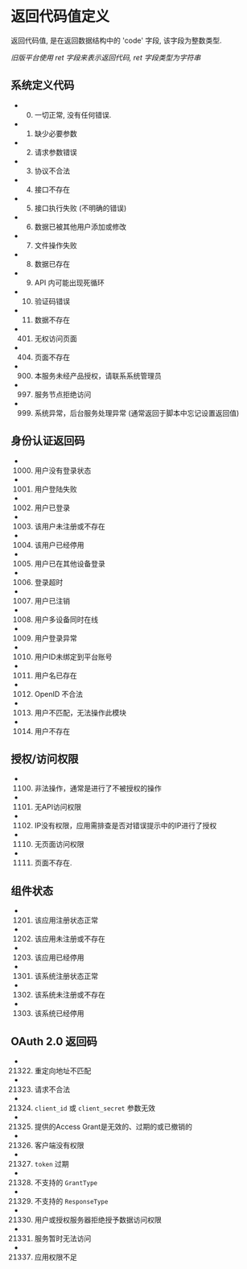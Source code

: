 # 返回代码值定义

返回代码值, 是在返回数据结构中的 'code' 字段, 该字段为整数类型.

*旧版平台使用 ret 字段来表示返回代码, ret 字段类型为字符串*


## 系统定义代码

* 0. 一切正常, 没有任何错误.
* 1. 缺少必要参数
* 2. 请求参数错误
* 3. 协议不合法
* 4. 接口不存在
* 5. 接口执行失败 (不明确的错误)
* 6. 数据已被其他用户添加或修改
* 7. 文件操作失败
* 8. 数据已存在
* 9. API 内可能出现死循环
* 10. 验证码错误
* 11. 数据不存在
* 401. 无权访问页面
* 404. 页面不存在
* 900. 本服务未经产品授权，请联系系统管理员
* 997. 服务节点拒绝访问
* 999. 系统异常，后台服务处理异常 (通常返回于脚本中忘记设置返回值)


## 身份认证返回码

* 1000. 用户没有登录状态
* 1001. 用户登陆失败
* 1002. 用户已登录
* 1003. 该用户未注册或不存在
* 1004. 该用户已经停用
* 1005. 用户已在其他设备登录
* 1006. 登录超时
* 1007. 用户已注销
* 1008. 用户多设备同时在线
* 1009. 用户登录异常
* 1010. 用户ID未绑定到平台账号
* 1011. 用户名已存在
* 1012. OpenID 不合法
* 1013. 用户不匹配，无法操作此模块
* 1014. 用户不存在


## 授权/访问权限

* 1100. 非法操作，通常是进行了不被授权的操作
* 1101. 无API访问权限
* 1102. IP没有权限，应用需排查是否对错误提示中的IP进行了授权
* 1110. 无页面访问权限
* 1111. 页面不存在.


## 组件状态

* 1201. 该应用注册状态正常
* 1202. 该应用未注册或不存在
* 1203. 该应用已经停用
* 1301. 该系统注册状态正常
* 1302. 该系统未注册或不存在
* 1303. 该系统已经停用


## OAuth 2.0 返回码

* 21322.	重定向地址不匹配
*	21323.	请求不合法
*	21324.	`client_id` 或 `client_secret` 参数无效
*	21325.	提供的Access Grant是无效的、过期的或已撤销的
* 21326.	客户端没有权限
* 21327.	`token` 过期
* 21328.	不支持的 `GrantType`
*	21329.	不支持的 `ResponseType`
* 21330.	用户或授权服务器拒绝授予数据访问权限
* 21331.	服务暂时无法访问
* 21337.	应用权限不足
